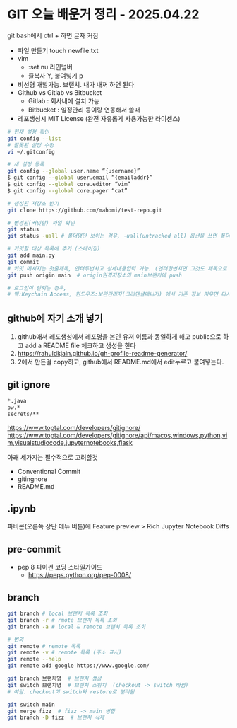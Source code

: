 # GIT 오늘 배운거 정리 - 2025.04.22

git bash에서 ctrl + 하면 글자 커짐
* 파일 만들기 touch newfile.txt
* vim
	* :set nu    라인넘버
	* 줄복사 Y, 붙여넣기 p
* 비선형 개발가능. 브랜치. 내가 내꺼 하면 된다
* Github vs Gitlab vs Bitbucket
	* Gitlab : 회사내에 설치 가능
	* Bitbucket : 일정관리 등이랑 연동해서 쓸때
* 레포생성시 MIT License (완전 자유롭게 사용가능한 라이센스)

```bash
# 현재 설정 확인
git config --list
# 잘못된 설정 수정
vi ~/.gitconfig

# 새 설정 등록
git config --global user.name “{username}”
$ git config --global user.email “{emailaddr}”
$ git config --global core.editor “vim”
$ git config --global core.pager “cat”

# 생성된 저장소 받기
git clone https://github.com/mahomi/test-repo.git

# 변경된(커밋할) 파일 확인
git status
git status -uall # 폴더명만 보이는 경우, -uall(untracked all) 옵션을 쓰면 폴더안 파일명까지 나옴

# 커밋할 대상 목록에 추가 (스테이징)
git add main.py
git commit
# 커밋 메시지는 첫줄제목, 엔터두번치고 상세내용입력 가능. (엔터한번치면 그것도 제목으로 인식함)
git push origin main  # origin원격저장소의 main브랜치에 push

# 로그인이 안되는 경우,
# 맥:Keychain Access, 윈도우즈:보완관리자(크리덴셜매니저) 에서 기존 정보 지우면 다시 로그인 요구함

```

## github에 자기 소개 넣기
1. github애서 레포생성에서 레포명을 본인 유저 이름과 동일하게 해고 public으로 하고 add a README file 체크하고 생성을 한다
2. https://rahuldkjain.github.io/gh-profile-readme-generator/
3. 2에서 만든걸 copy하고, github에서 README.md에서 edit누르고  붙여넣는다.

## git ignore
```bash
*.java
pw.*
secrets/**
```

https://www.toptal.com/developers/gitignore/
https://www.toptal.com/developers/gitignore/api/macos,windows,python,vim,visualstudiocode,jupyternotebooks,flask

아래 세가지는 필수적으로  고려할것
* Conventional Commit
* gitingnore
* README.md
## .ipynb
파비콘(오른쪽 상단 메뉴 버튼)에 Feature preview > Rich Jupyter Notebook Diffs

## pre-commit
* pep 8 파이썬 코딩 스타일가이드
	* https://peps.python.org/pep-0008/

## branch
```bash
git branch # local 브랜치 목록 조최
git branch -r # rmote 브랜치 목록 조회
git branch -a # local & remote 브랜치 목록 조회

# 번외
git remote # remote 목록
git remote -v # remote 목록 (주소 표시)
git remote --help
git remote add google https://www.google.com/

git branch 브랜치명  # 브랜치 생성
git switch 브랜치명  # 브랜치 스위치  (checkout -> switch 바뀜)
# 여담. checkout이 switch와 restore로 분리됨

git switch main
git merge fizz  # fizz -> main 병합
git branch -D fizz  # 브랜치 삭제


